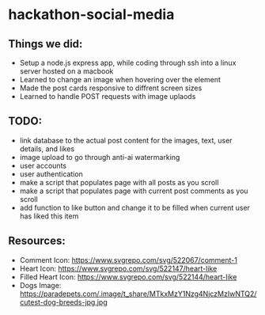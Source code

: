 # hackathon-social-media

## Things we did:
- Setup a node.js express app, while coding through ssh into a linux server hosted on a macbook
- Learned to change an image when hovering over the element
- Made the post cards responsive to diffrent screen sizes
- Learned to handle POST requests with image uplaods

## TODO:
- link database to the actual post content for the images, text, user details, and likes
- image upload to go through anti-ai watermarking
- user accounts
- user authentication
- make a script that populates page with all posts as you scroll
- make a script that populates page with current post comments as you scroll
- add function to like button and change it to be filled when current user has liked this item

## Resources:
- Comment Icon: https://www.svgrepo.com/svg/522067/comment-1
- Heart Icon: https://www.svgrepo.com/svg/522147/heart-like
- Filled Heart Icon: https://www.svgrepo.com/svg/522144/heart-like
- Dogs Image: https://paradepets.com/.image/t_share/MTkxMzY1Nzg4NjczMzIwNTQ2/cutest-dog-breeds-jpg.jpg